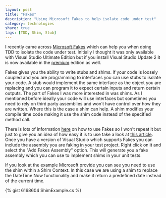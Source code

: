 ```yaml
---
layout: post
title: "Fakes"
description: "Using Microsoft Fakes to help isolate code under test"
category: technologies
share: true
tags: [TDD, Shim, Stub]
---
```


I recently came across [Microsoft Fakes](http://msdn.microsoft.com/en-us/library/hh549175.aspx) which can help you when doing TDD to isolate the code under test. Initially I thought it was only available with Visual Studio Ultimate Edition but if you install Visual Studio Update 2 it is now available in the [premium](http://blogs.msdn.com/b/visualstudioalm/archive/2013/02/08/february-ctp-for-visual-studio-update-2.aspx#fakes) edition as well.

Fakes gives you the ability to write stubs and shims. If your code is loosely coupled and you are programming to interfaces you can use stubs to isolate your code. A stub would implement the same interface as the object you are replacing and you can program it to expect certain inputs and return certain outputs. The part of Fakes I was more interested in was shims. As I mentioned before ideally your code will use interfaces but sometimes you need to rely on third party assemblies and won't have control over how they are written. Where this is the case a shim can help. A shim modifies your compile time code making it use the shim code instead of the specified method call.

There is lots of information [here](http://msdn.microsoft.com/en-us/library/hh549175.aspx) on how to use Fakes so I won't repeat it but just to give you an idea of how easy it is to use take a look at [this article](http://www.codeproject.com/Articles/582812/Unit-testing-with-Fakes-with-Visual-studio-Premium). Once you have a version of Visual Studio which supports Fakes you can include the assembly you are faking in your test project. Right click on it and select the "Add Fakes Assembly" option. This will generate you a fake assembly which you can use to implement shims in your unit tests.

If you look at the example Microsoft provide you can see you need to use the shim within a Shim Context. In this case we are using a shim to replace the DateTime Now functionality and make it return a predefined date instead of the current time.

{% gist 6168604 ShimExample.cs %}


        
          

 